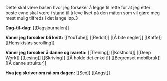 Dette skal være basen hvor jeg forsøker å legge til rette for at jeg etter beste evne skal være i stand til å leve livet på den måten som vil gjøre meg mest mulig tilfreds i det lange løp.3 

**Dag-til-dag:**
[[Dagsjournalen]]

**Vaner jeg forsøker bli kvitt:**
[[YouTube]]
[[Reddit]]
[[Å bite negler]]
[[Kaffe]]
[[Hensiktsløs scrolling]]

**Vaner jeg forsøker å danne og ivareta:**
[[Trening]]
[[Kosthold]]
[[Deep Work]]
[[Lesing]]
[[Skriving]]
[[Å holde det enkelt]]
[[Begrenset mobilbruk]]
[[Å danne struktur]]

**Hva jeg skriver om nå om dagen:**
[[Sex]]
[[Angst]]
